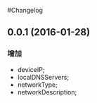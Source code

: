 #Changelog

## 0.0.1 (2016-01-28)

### 增加
* deviceIP;
* localDNSServers;
* networkType;
* networkDescription;


